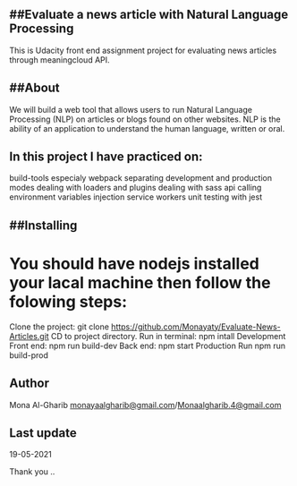 ##Evaluate a news article with Natural Language Processing
----------------------------------------------------------
This is Udacity front end assignment project for evaluating news articles through meaningcloud API.

##About
-------
We will build a web tool that allows users to run Natural Language Processing (NLP) on articles or blogs found on other websites. NLP is the ability of an application to understand the human language, written or oral.

In this project I have practiced on:
------------------------------------
build-tools especialy webpack
separating development and production modes
dealing with loaders and plugins
dealing with sass
api calling
environment variables injection
service workers
unit testing with jest


##Installing
------------
You should have nodejs installed your lacal machine then follow the folowing steps:
===================================================================================
Clone the project: git clone https://github.com/Monayaty/Evaluate-News-Articles.git
CD to project directory.
Run in terminal: npm intall
Development
Front end: npm run build-dev
Back end: npm start
Production
Run npm run build-prod


Author
------
Mona Al-Gharib  monayaalgharib@gmail.com/Monaalgharib.4@gmail.com

Last update
-----------
19-05-2021

Thank you ..